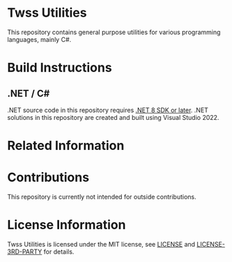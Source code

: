 # Twss Utilities

This repository contains general purpose utilities for various programming languages, mainly C#.


# Build Instructions


## .NET / C#

.NET source code in this repository requires [.NET 8 SDK or later](https://dotnet.microsoft.com/en-us/download/dotnet).
.NET solutions in this repository are created and built using Visual Studio 2022.


# Related Information


# Contributions

This repository is currently not intended for outside contributions.


# License Information

Twss Utilities is licensed under the MIT license, see [LICENSE](LICENSE)
and [LICENSE-3RD-PARTY](LICENSE-3RD-PARTY) for details.
